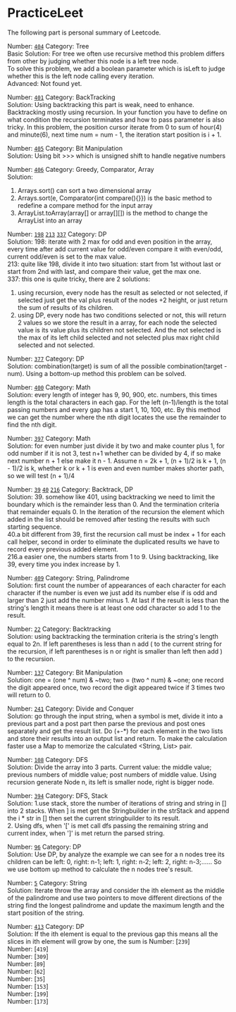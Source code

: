 # PracticeLeet  
   
The following part is personal summary of Leetcode.  
 
Number: [`404`](https://leetcode.com/problems/sum-of-left-leaves/) Category: Tree  
Basic Solution: For tree we often use recursive method this problem differs from other by judging whether this node is a left tree node.  
                To solve this problem, we add a boolean parameter which is isLeft to judge whether this is the left node calling every iteration.  
Advanced: Not found yet.  

Number: [`401`](https://leetcode.com/problems/binary-watch/) Category: BackTracking  
Solution:
Using backtracking this part is weak, need to enhance. Backtracking mostly using recursion.
In your function you have to define on what condition the recursion terminates and how to pass parameter is also tricky.
In this problem, the position cursor iterate from 0 to sum of hour(4) and minute(6), next time num = num - 1, the iteration start position is i + 1.

Number: [`405`](https://leetcode.com/problems/convert-a-number-to-hexadecimal/) Category: Bit Manipulation  
Solution: Using bit >>> which is unsigned shift to handle negative numbers

Number: [`406`](https://leetcode.com/problems/queue-reconstruction-by-height/) Category: Greedy, Comparator, Array  
Solution:
1. Arrays.sort() can sort a two dimensional array
2. Arrays.sort(e, Comparator{int compare(){}}) is the basic method to redefine a compare method for the input array
3. ArrayList.toArray(array[] or array[][]) is the method to change the ArrayList into an array

Number: [`198`](https://leetcode.com/problems/house-robber/) [`213`](https://leetcode.com/problems/house-robber-ii/) [`337`](https://leetcode.com/problems/house-robber-iii/) Category: DP  
Solution:
198: iterate with 2 max for odd and even position in the array, every time after add current value for odd/even compare it with even/odd, current odd/even is set to the max value.  
213: quite like 198, divide it into two situation: start from 1st without last or start from 2nd with last, and compare their value, get the max one.  
337: this one is quite tricky, there are 2 solutions:
1. using recursion, every node has the result as selected or not selected, if selected just get the val plus result of the nodes +2 height, or just return the sum of results of its children.
2. using DP, every node has two conditions selected or not, this will return 2 values so we store the result in a array, for each node the selected value is its value plus its children not selected.
And the not selected is the max of its left child selected and not selected plus max right child selected and not selected.

Number: [`377`](https://leetcode.com/problems/combination-sum-iv/) Category: DP  
Solution: combination(target) is sum of all the possible combination(target - num). Using a bottom-up method this problem can be solved.

Number: [`400`](https://leetcode.com/problems/nth-digit/) Category: Math  
Solution: every length of integer has 9, 90, 900, etc. numbers, this times length is the total characters in each gap. For the left (n-1)/length is the total passing numbers and every gap has a start
1, 10, 100, etc. By this method we can get the number where the nth digit locates the use the remainder to find the nth digit.

Number: [`397`](https://leetcode.com/problems/integer-replacement/) Category: Math  
Solution: for even number just divide it by two and make counter plus 1, for odd number if it is not 3, test n+1 whether can be divided by 4, if so make next number n + 1 else make it n - 1.
Assume n = 2k + 1, (n + 1)/2 is k + 1, (n - 1)/2 is k, whether k or k + 1 is even and even number makes shorter path, so we will test (n + 1)/4

Number: [`39`](https://leetcode.com/problems/combination-sum/) [`40`](https://leetcode.com/problems/combination-sum-ii/) [`216`](https://leetcode.com/problems/combination-sum-iii/) Category: Backtrack, DP  
Solution: 39. somehow like 401, using backtracking we need to limit the boundary which is the remainder less than 0. And the termination criteria that remainder equals 0.
In the iteration of the recursion the element which added in the list should be removed after testing the results with such starting sequence.  
40.a bit different from 39, first the recursion call must be index + 1 for each call helper, second in order to eliminate the duplicated results we have to record every previous added element.  
216.a easier one, the numbers starts from 1 to 9. Using backtracking, like 39, every time you index increase by 1.

Number: [`409`](https://leetcode.com/problems/longest-palindrome/) Category: String, Palindrome  
Solution: first count the number of appearances of each character for each character if the number is even we just add its number else if is odd and larger than 2 just add the number minus 1.
At last if the result is less than the string's length it means there is at least one odd character so add 1 to the result.

Number: [`22`](https://leetcode.com/problems/generate-parentheses/) Category: Backtracking  
Solution: using backtracking the termination criteria is the string's length equal to 2n. If left parentheses is less than n add ( to the current string for the recursion,
if left parentheses is n or right is smaller than left then add ) to the recursion.

Number: [`137`](https://leetcode.com/problems/single-number-ii/) Category: Bit Manipulation  
Solution: one = (one ^ num) & ~two; two = (two ^ num) & ~one; one record the digit appeared once, two record the digit appeared twice if 3 times two will return to 0.

Number: [`241`](https://leetcode.com/problems/different-ways-to-add-parentheses/) Category: Divide and Conquer  
Solution: go through the input string, when a symbol is met, divide it into a previous part and a post part then parse the previous and post ones separately and get the result list.
Do (+-*) for each element in the two lists and store their results into an output list and return. To make the calculation faster use a Map to memorize the calculated <String, List> pair.

Number: [`108`](https://leetcode.com/problems/convert-sorted-array-to-binary-search-tree/) Category: DFS  
Solution: Divide the array into 3 parts. Current value: the middle value; previous numbers of middle value; post numbers of middle value. Using recursion generate Node n, its left is smaller node, right is bigger node.

Number: [`394`](https://leetcode.com/problems/decode-string/) Category: DFS, Stack  
Solution: 1.use stack, store the number of iterations of string and string in [] into 2 stacks. When ] is met get the Stringbuilder in the strStack and append the i * str in [] then set the current stringbuilder to its result.  
2. Using dfs, when '[' is met call dfs passing the remaining string and current index, when ']' is met return the parsed string.

Number: [`96`](https://leetcode.com/problems/unique-binary-search-trees/) Category: DP  
Solution: Use DP, by analyze the example we can see for a n nodes tree its children can be left: 0, right: n-1; left: 1, right: n-2; left: 2, right: n-3;...... So we use bottom up method to calculate the n nodes tree's result.

Number: [`5`](https://leetcode.com/problems/longest-palindromic-substring/) Category: String  
Solution: Iterate throw the array and consider the ith element as the middle of the palindrome and use two pointers to move different directions of the string find the longest palindrome and update the maximum length and the start position of the string.
 
Number: [`413`](https://leetcode.com/problems/arithmetic-slices/) Category: DP  
Solution: If the ith element is equal to the previous gap this means all the slices in ith element will grow by one, the sum is 
Number: [`239`]  
Number: [`419`]  
Number: [`309`]  
Number: [`89`]  
Number: [`62`]  
Number: [`35`]  
Number: [`153`]  
Number: [`199`]  
Number: [`173`]  